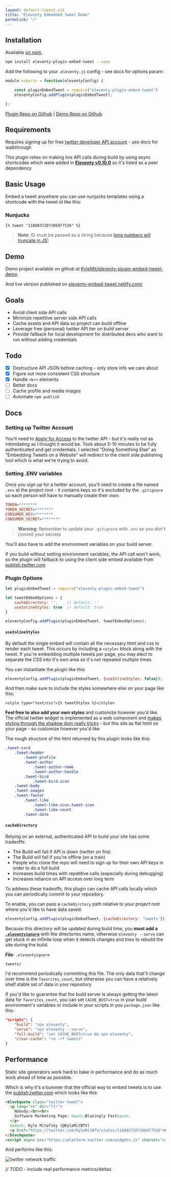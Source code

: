 ```yaml
---
layout: default-layout.njk
title: "Eleventy Embedded Tweet Demo"
permalink: "/"
---
```



## Installation

Available [on npm](https://www.npmjs.com/package/eleventy-plugin-embed-tweet), 

```bash
npm install eleventy-plugin-embed-tweet --save
```

Add the following to your .`eleventy.js` config - see docs for options param:

```js
module.exports = function(eleventyConfig) {

    const pluginEmbedTweet = require("eleventy-plugin-embed-tweet")
    eleventyConfig.addPlugin(pluginEmbedTweet);

};
```

[Plugin Repo on Github](https://github.com/KyleMit/eleventy-plugin-embed-tweet) | [Demo Repo on Github](https://github.com/KyleMit/eleventy-plugin-embed-tweet-demo)

## Requirements

Requires signing up for free [twitter developer API account](https://developer.twitter.com/en/apply-for-access) - see docs for walkthrough

This plugin relies on making live API calls during build by using async shortcodes which were added in [**Eleventy v0.10.0**](https://github.com/11ty/eleventy/releases/tag/v0.10.0-beta.1) so it's listed as a peer dependency

## Basic Usage

Embed a tweet anywhere you can use nunjucks templates using a shortcode with the tweet id like this:

### Nunjucks

<pre class="language-html"><code>&#x007b;% tweet "1188837207206977536" %&#x007d;</code></pre>


> **Note**: ID must be passed as a string because [long numbers will truncate in JS](https://developer.mozilla.org/en-US/docs/Web/JavaScript/Reference/Global_Objects/Number/MAX_SAFE_INTEGER))

## Demo

Demo project available on github at [KyleMit/eleventy-plugin-embed-tweet-demo](https://github.com/KyleMit/eleventy-plugin-embed-tweet-demo)

And live version published on [eleventy-embed-tweet.netlify.com/](https://eleventy-embed-tweet.netlify.com/)

## Goals

* Avoid client side API calls
* Minimize repetitive server side API calls
* Cache assets and API data so project can build offline
* Leverage free (personal) twitter API tier on build server
* Provide fallback for local development for distributed devs who want to run without adding credentials

## Todo

* [x] Destructure API JSON before caching - only store info we care about
* [x] Figure out more consistent CSS structure
* [x] Handle `<br>` elements
* [ ] Better docs
* [ ] Cache profile and media images
* [ ] Automate `npm publish`

## Docs

### Setting up Twitter Account

You'll need to [Apply for Access](https://developer.twitter.com/en/apply-for-access) to the twitter API - but it's really not as intimidating as I thought it would be.  Took about 5-10 minutes to be fully authenticated and get credentials.  I selected "Doing Something Else" as "Embedding Tweets on a Website" will redirect to the client side publishing tool which is what we're trying to avoid.

### Setting .ENV variables

Once you sign up for a twitter account, you'll need to create a file named `.env` at the project root - it contains keys so it's excluded by the `.gitignore` so each person will have to manually create their own:

```ini
TOKEN=********
TOKEN_SECRET=********
CONSUMER_KEY=********
CONSUMER_SECRET=********
```

> **Warning**: Remember to update your `.gitignore` with `.env` so you don't commit your secrets

You'll also have to add the environment variables on your build server.

If you build without setting environment variables, the API call won't work, so the plugin will fallback to using the client side embed available from [publish.twitter.com](https://publish.twitter.com/#)

### Plugin Options

```js
let pluginEmbedTweet = require("eleventy-plugin-embed-tweet")

let tweetEmbedOptions = {
    cacheDirectory: '',    // default: ''
    useInlineStyles: true  // default: true
}

eleventyConfig.addPlugin(pluginEmbedTweet, tweetEmbedOptions);
```

#### `useInlineStyles`

By default the single embed will contain all the necessary html and css to render each tweet.  This occurs by including a `<style>` block along with the tweet.  If you're embedding multiple tweets per page, you may elect to separate the CSS into it's own area so it's not repeated multiple times

You can instantiate the plugin like this:

```js
eleventyConfig.addPlugin(pluginEmbedTweet, {useInlineStyles: false});
```

And then make sure to include the styles somewhere else on your page like this:

<pre class="language-html"><code>&lt;style type="text/css"&gt;&#x007b;% tweetStyles %&#x007d;&lt;/style&gt;</code></pre>

**Feel free to also add your own styles** and customize however you'd like.  The official twitter widget is implemented as a web component and [makes styling through the shadow dom really tricky](https://stackoverflow.com/a/59493027/1366033) - but this sits as flat html on your page - so customize however you'd like

The rough structure of the html returned by this plugin looks like this:

```css
.tweet-card
    .tweet-header
        .tweet-profile
        .tweet-author
            .tweet-author-name
            .tweet-author-handle
        .tweet-bird
            .tweet-bird-icon
    .tweet-body
    .tweet-images
    .tweet-footer
        .tweet-like
            .tweet-like-icon.tweet-icon
            .tweet-like-count
        .tweet-date
```

#### `cacheDirectory`

Relying on an external, authenticated API to build your site has some tradeoffs:

* The Build will fail if API is down (twitter on fire)
* The Build will fail if you're offline (on a train)
* People who clone the repo will need to sign up for their own API keys in order to do a full build
* Increases build times with repetitive calls (especially during debugging)
* Increases reliance on API access over long term

To address these tradeoffs, this plugin can cache API calls locally which you can periodically commit to your repository.

To enable, you can pass a `cacheDirctory` path relative to your project root where you'd like to have data saved:

```js
eleventyConfig.addPlugin(pluginEmbedTweet, {cacheDirectory: 'tweets'});
```

Because this directory will be updated during build time, you **must add a [`.eleventyignore`](https://www.11ty.dev/docs/ignores/)** with the directories name, otherwise `eleventy --serve` can get stuck in an infinite loop when it detects changes and tries to rebuild the site during the build.

**File**: `.eleventyignore`

```bash
tweets/
```

I'd recommend periodically committing this file. The only data that'll change over time is the `favorites_count`, but otherwise you can have a relatively shelf stable set of data in your repository

If you'd like to guarantee that the build server is always getting the latest data for `favorites_count`, you can set `CACHE_BUST=true` in your build environment's variables or include in your scripts in you `package.json` like this:

```json
"scripts": {
    "build": "npx eleventy",
    "serve": "npx eleventy --serve",
    "full-build": "set CACHE_BUST=true && npx eleventy",
    "clear-cache": "rm -rf tweets"
}
```


## Performance

Static site generators work hard to bake in performance and do as much work ahead of time as possible.

Which is why it's a bummer that the official way to embed tweets is to use the [publish.twitter.com](https://publish.twitter.com/#) which looks like this:

```html
<blockquote class="twitter-tweet">
  <p lang="en" dir="ltr">
    Nobody:<br><br>
    Software Marketing Page: &quot;Blazingly Fast&quot;
  </p>
  &mdash; Kyle Mitofsky (@KyleMitBTV)
  <a href="https://twitter.com/KyleMitBTV/status/1188837207206977536">October 28, 2019</a>
</blockquote>
<script async src="https://platform.twitter.com/widgets.js" charset="utf-8"></script>
```

And performs like this:

![twitter network traffic](https://i.imgur.com/4SFqs4P.png)

// TODO - include real performance metrics/deltas

